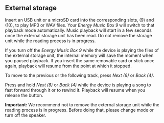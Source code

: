 ## External storage

Insert an USB unit or a microSD card into the corresponding slots, (9) and (10), to play MP3 or WAV files. Your *Energy Music Box 9* will switch to that playback mode automatically. Music playback will start in a few seconds once the external storage unit has been read. Do not remove the storage unit while the reading process is in progress.

If you turn off the *Energy Music Box 9* while the device is playing the files of the external storage unit, the internal memory will save the moment when you paused playback. If you insert the same removable card or stick once again, playback will resume from the point at which it stopped.

To move to the previous or the following track, press *Next (6)* or *Back (4)*.  

Press and hold *Next (6)* or *Back (4)* while the device is playing a song to fast forward through it or to rewind it. Playback will resume when you release the button.

**Important:** We recommend not to remove the external storage unit while the reading process is in progress. Before doing that, please change mode or turn off the speaker.
